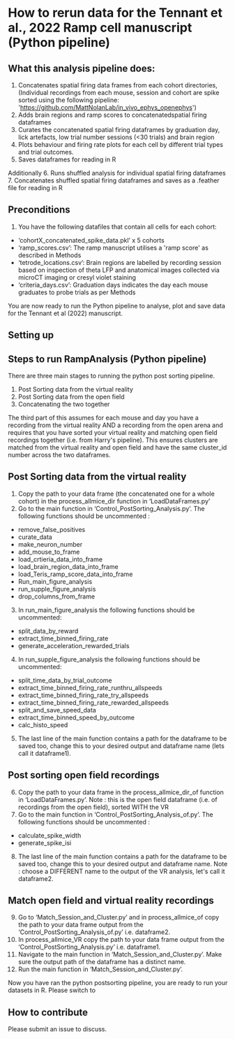 
# How to rerun data for the Tennant et al., 2022 Ramp cell manuscript (Python pipeline)

## What this analysis pipeline does:
1. Concatenates spatial firing data frames from each cohort directories, 
(Individual recordings from each mouse, session and cohort are spike sorted using the following pipeline:
'https://github.com/MattNolanLab/in_vivo_ephys_openephys')
2. Adds brain regions and ramp scores to concatenatedspatial firing dataframes
3. Curates the concatenated spatial firing dataframes by graduation day, lick artefacts, low trial number sessions (<30 trials) and brain region
4. Plots behaviour and firing rate plots for each cell by different trial types and trial outcomes. 
5. Saves dataframes for reading in R

Additionally
6. Runs shuffled analysis for individual spatial firing dataframes
7. Concatenates shuffled spatial firing dataframes and saves as a .feather file for reading in R

## Preconditions
1. You have the following datafiles that contain all cells for each cohort:
  - ‘cohortX_concatenated_spike_data.pkl’ x 5 cohorts
  - ‘ramp_scores.csv’: The ramp manuscript utilises a 'ramp score' as described in Methods
  - ‘tetrode_locations.csv’: Brain regions are labelled by recording session based on inspection of theta LFP and anatomical images collected via microCT imaging or cresyl violet staining
  - ‘criteria_days.csv’: Graduation days indicates the day each mouse graduates to probe trials as per Methods

 You are now ready to run the Python pipeline to analyse, plot and save data for the Tennant et al (2022) manuscript.


## Setting up

## Steps to run RampAnalysis (Python pipeline)

There are three main stages to running the python post sorting pipeline. 

1. Post Sorting data from the virtual reality
2. Post Sorting data from the open field 
3. Concatenating the two together

The third part of this assumes for each mouse and day you have a recording from the virtual reality AND a recording from the open arena and requires that you have sorted your virtual reality and matching open field recordings together (i.e. from Harry's pipeline). This ensures clusters are matched from the virtual reality and open field and have the same cluster_id number across the two dataframes.


## Post Sorting data from the virtual reality

1. Copy the path to your data frame (the concatenated one for a whole cohort) in the process_allmice_dir function in ‘LoadDataFrames.py’
2. Go to the main function in ‘Control_PostSorting_Analysis.py’. The following functions should be uncommented : 
- remove_false_positives
- curate_data
- make_neuron_number
- add_mouse_to_frame
- load_crtieria_data_into_frame
- load_brain_region_data_into_frame
- load_Teris_ramp_score_data_into_frame
- Run_main_figure_analysis   
- run_supple_figure_analysis
- drop_columns_from_frame

3. In run_main_figure_analysis  the following functions should be uncommented: 
- split_data_by_reward
- extract_time_binned_firing_rate
- generate_acceleration_rewarded_trials
  
4. In run_supple_figure_analysis the following functions should be uncommented:
- split_time_data_by_trial_outcome
- extract_time_binned_firing_rate_runthru_allspeeds
- extract_time_binned_firing_rate_try_allspeeds
- extract_time_binned_firing_rate_rewarded_allspeeds
- split_and_save_speed_data
- extract_time_binned_speed_by_outcome
- calc_histo_speed

5. The last line of the main function contains a path for the dataframe to be saved too, change this to your desired output and dataframe name (lets call it dataframe1). 
 
## Post sorting open field recordings

6. Copy the path to your data frame in the process_allmice_dir_of function in ‘LoadDataFrames.py’. Note : this is the open field dataframe (i.e. of recordings from the open field), sorted WITH the VR
7. Go to the main function in ‘Control_PostSorting_Analysis_of.py’. The following functions should be uncommented : 
- calculate_spike_width
- generate_spike_isi

8. The last line of the main function contains a path for the dataframe to be saved too, change this to your desired output and dataframe name. Note : choose a DIFFERENT name to the output of the VR analysis, let's call it dataframe2.  

## Match open field and virtual reality recordings

9. Go to ‘Match_Session_and_Cluster.py’ and in process_allmice_of copy the path to your data frame output from the ‘Control_PostSorting_Analysis_of.py’ i.e. dataframe2. 
10. In process_allmice_VR copy the path to your data frame output from the ‘Control_PostSorting_Analysis.py’ i.e. dataframe1. 
11. Navigate to the main function in ‘Match_Session_and_Cluster.py’. Make sure the output path of the dataframe has a distinct name. 
12. Run the main function in ‘Match_Session_and_Cluster.py’.

Now you have ran the python postsorting pipeline, you are ready to run your datasets in R. Please switch to 

## How to contribute
Please submit an issue to discuss.

